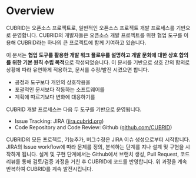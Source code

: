 # Overview

CUBRID는 오픈소스 프로젝트로, 일반적인 오픈소스 프로젝트 개발 프로세스를 기반으로 운영합니다. CUBRID의 개발자들은 오픈소스 개발 프로젝트를 위한 협업 도구를 이용해  CUBRID라는 하나의 큰 프로젝트에 함께 기여하고 있습니다.

이 문서는 **협업 도구를 활용한 개발 워크 플로우를 설명하고 개발 문화에 대한 상호 합의를 위한 기본 원칙 수립 목적**으로 작성되었습니다. 이 문서를 기반으로 상호 간의 합의로 상황에 따라 유연하게 적용하고, 문서를 수정/발전 시켰으면 합니다.

* 공정과 도구보다 개인의 상호작용을
* 포괄적인 문서보다 작동하는 소프트웨어를
* 계획에 따르기보다 변화에 대응하기를

CUBRID 개발 프로세스는 다음 두 도구를 기반으로 운영됩니다.

* Issue Tracking: JIRA \([jira.cubrid.org](http://jira.cubrid.org)\)
* Code Repository and Code Review: Github \([github.com/CUBRID](http://github.com/CUBRID)\)

CUBRID의 모든 프로젝트, 기능추가, 버그수정은 JIRA 이슈 생성으로부터 시작합니다. JIRA의 Issue workflow에 따라 문제를 정의, 분석하는 단계를 지나 설계 및 구현을 시작하게 됩니다. 설계 및 구현 단계에서는 Github에서 브랜치 생성, Pull Request, 코드 리뷰를 통해 검토/검증 과정을 거친 후 CUBRID에 코드를 반영합니다. 위 과정을 계속 반복하여 CUBRID를 계속 발전시킵니다.

